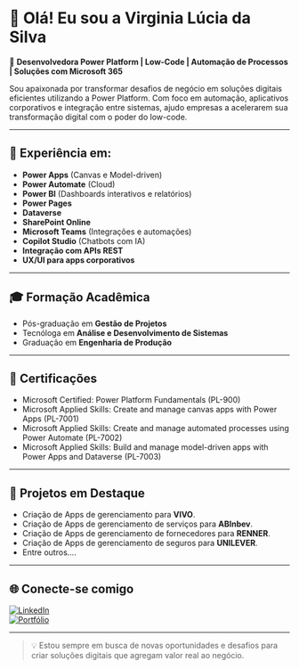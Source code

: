 # 👋 Olá! Eu sou a Virginia Lúcia da Silva

🎯 **Desenvolvedora Power Platform | Low-Code | Automação de Processos | Soluções com Microsoft 365**

Sou apaixonada por transformar desafios de negócio em soluções digitais eficientes utilizando a Power Platform. Com foco em automação, aplicativos corporativos e integração entre sistemas, ajudo empresas a acelerarem sua transformação digital com o poder do low-code.

---

## 💼 Experiência em:

- **Power Apps** (Canvas e Model-driven)
- **Power Automate** (Cloud)
- **Power BI** (Dashboards interativos e relatórios)
- **Power Pages**
- **Dataverse**
- **SharePoint Online**
- **Microsoft Teams** (Integrações e automações)
- **Copilot Studio** (Chatbots com IA)
- **Integração com APIs REST**
- **UX/UI para apps corporativos**

---

## 🎓 Formação Acadêmica

- Pós-graduação em **Gestão de Projetos**
- Tecnóloga em **Análise e Desenvolvimento de Sistemas**
- Graduação em **Engenharia de Produção**

---

## 📜 Certificações

- Microsoft Certified: Power Platform Fundamentals (PL-900)
- Microsoft Applied Skills: Create and manage canvas apps with Power Apps (PL-7001)
- Microsoft Applied Skills: Create and manage automated processes using Power Automate (PL-7002)
- Microsoft Applied Skills: Build and manage model-driven apps with Power Apps and Dataverse (PL-7003)

---

## 🚀 Projetos em Destaque

- Criação de Apps de gerenciamento para **VIVO**.
- Criação de Apps de gerenciamento de serviços para **ABInbev**.
- Criação de Apps de gerenciamento de fornecedores para **RENNER**.
- Criação de Apps de gerenciamento de seguros para **UNILEVER**.
- Entre outros....

---

## 🌐 Conecte-se comigo

[![LinkedIn](https://img.shields.io/badge/-LinkedIn-blue?logo=linkedin&style=flat-square)](https://www.linkedin.com/in/virginialsilva)  
[![Portfólio](https://img.shields.io/badge/-Portfólio-222222?style=flat-square)](https://virginia-silva.github.io/Site-Pessoal/)  

---

> 💡 Estou sempre em busca de novas oportunidades e desafios para criar soluções digitais que agregam valor real ao negócio.
